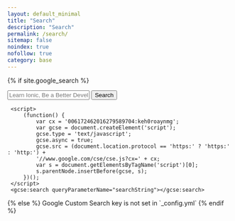 ```yaml
---
layout: default_minimal
title: "Search"
description: "Search"
permalink: /search/
sitemap: false
noindex: true
nofollow: true
category: base
---
```


{% if site.google_search %}
<div id="home-search" class="home">
    <div id="search">
    <form role="search" method="get" action="{{ site.url }}//search/">
        <input id="searchString" name="searchString"
               placeholder="Learn Ionic, Be a Better Developer, etc." type="text">
        <input id="searchButton" name="googleSearchName" type="button" value="Search">
    </form>
    </div>

     <script>
         (function() {
             var cx = '006172462016279589704:keh0roaynmg';
             var gcse = document.createElement('script');
             gcse.type = 'text/javascript';
             gcse.async = true;
             gcse.src = (document.location.protocol == 'https:' ? 'https:' : 'http:') +
             '//www.google.com/cse/cse.js?cx=' + cx;
             var s = document.getElementsByTagName('script')[0];
             s.parentNode.insertBefore(gcse, s);
         })();
     </script>
     <gcse:search queryParameterName="searchString"></gcse:search>
</div>
{% else %}
Google Custom Search key is not set in `_config.yml`
{% endif %}
